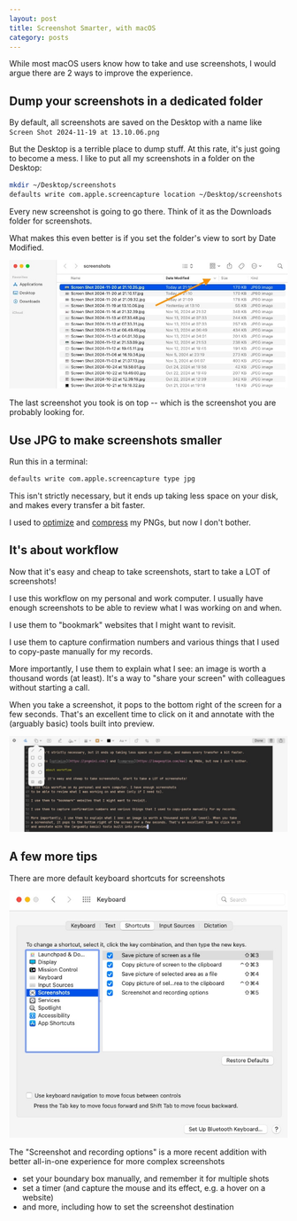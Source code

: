 ```yaml
---
layout: post
title: Screenshot Smarter, with macOS
category: posts
---
```


While most macOS users know how to take and use screenshots, I would argue
there are 2 ways to improve the experience.

## Dump your screenshots in a dedicated folder

By default, all screenshots are saved on the Desktop with a name like  
`Screen Shot 2024-11-19 at 13.10.06.png`

But the Desktop is a terrible place to dump stuff. At this rate, it's just going to become a mess.
I like to put all my screenshots in a folder on the Desktop:

```bash
mkdir ~/Desktop/screenshots
defaults write com.apple.screencapture location ~/Desktop/screenshots
```

Every new screenshot is going to go there. Think of it as the Downloads folder
for screenshots.

What makes this even better is if you set the folder's view to sort by Date Modified.

[![sorting your finder by date](/assets/macos-screenshots/by-date.jpg)](/assets/macos-screenshots/by-date.jpg)

The last screenshot you took is on top -- which is the screenshot you are probably looking for.

## Use JPG to make screenshots smaller

Run this in a terminal:

```bash
defaults write com.apple.screencapture type jpg
```

This isn't strictly necessary, but it ends up taking less space on your disk, and makes every transfer a bit faster.

I used to [optimize](https://pngmini.com/) and [compress](https://imageoptim.com/mac) my PNGs, but now I don't bother.

## It's about workflow

Now that it's easy and cheap to take screenshots, start to take a LOT of screenshots!

I use this workflow on my personal and work computer. I usually have enough screenshots
to be able to review what I was working on and when.

I use them to "bookmark" websites that I might want to revisit.

I use them to capture confirmation numbers and various things that I used to copy-paste manually for my records.

More importantly, I use them to explain what I see: an image is worth a thousand words (at least). It's a way to "share your screen" with
colleagues without starting a call.

When you take a screenshot, it pops to the bottom right of the screen for a few
seconds. That's an excellent time to click on it and annotate with the
(arguably basic) tools built into preview.

[![basic screenshot editing in preview](/assets/macos-screenshots/ss-edit.jpg)](/assets/macos-screenshots/ss-edit.jpg)

## A few more tips

There are more default keyboard shortcuts for screenshots

[![keyboard shortcuts to take screenshots](/assets/macos-screenshots/shortcuts.jpg)](/assets/macos-screenshots/shortcuts.jpg)

The "Screenshot and recording options" is a more recent addition with better all-in-one experience for more complex screenshots

- set your boundary box manually, and remember it for multiple shots
- set a timer (and capture the mouse and its effect, e.g. a hover on a website)
- and more, including how to set the screenshot destination

